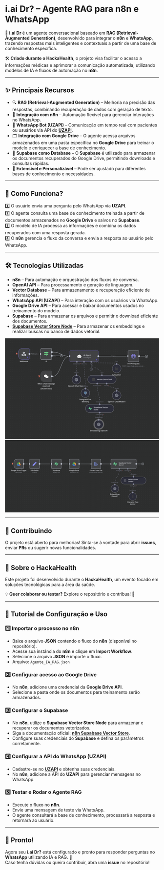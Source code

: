 # **i.ai Dr? – Agente RAG para n8n e WhatsApp**  

🚀 **i.ai Dr** é um agente conversacional baseado em **RAG (Retrieval-Augmented Generation)**, desenvolvido para integrar o **n8n** e **WhatsApp**, trazendo respostas mais inteligentes e contextuais a partir de uma base de conhecimento específica.  

🛠️ **Criado durante o HackaHealth**, o projeto visa facilitar o acesso a informações médicas e aprimorar a comunicação automatizada, utilizando modelos de IA e fluxos de automação no **n8n**.  

---

## ✨ **Principais Recursos**  

- 🔍 **RAG (Retrieval-Augmented Generation)** – Melhoria na precisão das respostas, combinando recuperação de dados com geração de texto.  
- 🤖 **Integração com n8n** – Automação flexível para gerenciar interações no WhatsApp.  
- 📲 **WhatsApp Bot (UZAPI)** – Comunicação em tempo real com pacientes ou usuários via API do **[UZAPI](https://go.hotmart.com/S93231722N)**.  
- 🗂 **Integração com Google Drive** – O agente acessa arquivos armazenados em uma pasta específica no **Google Drive** para treinar o modelo e enriquecer a base de conhecimento.  
- 💾 **Supabase como Database** – O **Supabase** é utilizado para armazenar os documentos recuperados do Google Drive, permitindo downloads e consultas rápidas.  
- 🔄 **Extensível e Personalizável** – Pode ser ajustado para diferentes bases de conhecimento e necessidades.  

---

## 🚀 **Como Funciona?**  

1️⃣ O usuário envia uma pergunta pelo WhatsApp via **UZAPI**.  
2️⃣ O agente consulta uma base de conhecimento treinada a partir de documentos armazenados no **Google Drive** e salvos no **Supabase**.  
3️⃣ O modelo de IA processa as informações e combina os dados recuperados com uma resposta gerada.  
4️⃣ O **n8n** gerencia o fluxo da conversa e envia a resposta ao usuário pelo WhatsApp.  

---

## 🛠 **Tecnologias Utilizadas**  

- **n8n** – Para automação e orquestração dos fluxos de conversa.  
- **OpenAI API** – Para processamento e geração de linguagem.  
- **Vector Database** – Para armazenamento e recuperação eficiente de informações.  
- **WhatsApp API (UZAPI)** – Para interação com os usuários via WhatsApp.  
- **Google Drive API** – Para acessar e baixar documentos usados no treinamento do modelo.  
- **Supabase** – Para armazenar os arquivos e permitir o download eficiente dos documentos.  
- **[Supabase Vector Store Node](https://docs.n8n.io/integrations/builtin/cluster-nodes/root-nodes/n8n-nodes-langchain.vectorstoresupabase/)** – Para armazenar os embeddings e realizar buscas no banco de dados vetorial.  

![RAG](./imgs/rag.png)
![GoogleDrive](./imgs/googledrive.png)

---

## 📌 **Contribuindo**  

O projeto está aberto para melhorias! Sinta-se à vontade para abrir **issues**, enviar **PRs** ou sugerir novas funcionalidades.  

---

## 🎯 **Sobre o HackaHealth**  

Este projeto foi desenvolvido durante o **HackaHealth**, um evento focado em soluções tecnológicas para a área da saúde.  

💡 **Quer colaborar ou testar?** Explore o repositório e contribua! 🚀  

---

## 📖 **Tutorial de Configuração e Uso**  

### 1️⃣ **Importar o processo no n8n**  

- Baixe o arquivo **JSON** contendo o fluxo do **n8n** (disponível no repositório).  
- Acesse sua instância do **n8n** e clique em **Import Workflow**.  
- Selecione o arquivo **JSON** e importe o fluxo. 
- Arquivo: ```Agente_IA_RAG.json```

### 2️⃣ **Configurar acesso ao Google Drive**  

- No **n8n**, adicione uma credencial da **Google Drive API**.  
- Selecione a pasta onde os documentos para treinamento serão armazenados.  

### 3️⃣ **Configurar o Supabase**  

- No **n8n**, utilize o **Supabase Vector Store Node** para armazenar e recuperar os documentos vetorizados.  
- Siga a documentação oficial: **[n8n Supabase Vector Store](https://docs.n8n.io/integrations/builtin/cluster-nodes/root-nodes/n8n-nodes-langchain.vectorstoresupabase/)**.  
- Configure suas credenciais do **Supabase** e defina os parâmetros corretamente.  

### 4️⃣ **Configurar a API do WhatsApp (UZAPI)**  

- Cadastre-se no **[UZAPI](https://go.hotmart.com/S93231722N)** e obtenha suas credenciais.  
- No **n8n**, adicione a API do **UZAPI** para gerenciar mensagens no WhatsApp.  

### 5️⃣ **Testar e Rodar o Agente RAG**  

- Execute o fluxo no **n8n**.  
- Envie uma mensagem de teste via WhatsApp.  
- O agente consultará a base de conhecimento, processará a resposta e retornará ao usuário.  

---

## 📌 **Pronto!**  

Agora seu **i.ai Dr?** está configurado e pronto para responder perguntas no **WhatsApp** utilizando IA e RAG. 🚀  
Caso tenha dúvidas ou queira contribuir, abra uma **issue** no repositório!  
